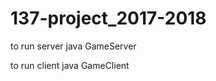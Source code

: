 # 137-project_2017-2018

to run server java GameServer <port> <number of clients>


to run client java GameClient <name> <IP of server> <port>
